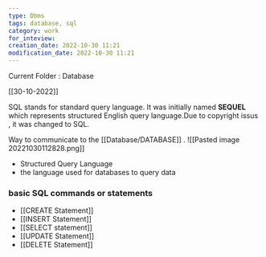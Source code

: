 ```yaml
---
type: Dbms
tags: database, sql
category: work
for_inteview: 
creation_date: 2022-10-30 11:21
modification_date: 2022-10-30 11:21
---
```


  
Current Folder : Database




[[30-10-2022]]

SQL stands for standard query language. It was initially named **SEQUEL**  which represents structured English query language.Due to copyright issus , it was changed to SQL. 

Way to communicate to the [[Database/DATABASE]] . 
![[Pasted image 20221030112828.png]]


- Structured Query Language
- the language used for databases to query data

### basic SQL commands or statements

- [[CREATE Statement]]
- [[INSERT Statement]]
- [[SELECT statement]]
- [[UPDATE Statement]]
- [[DELETE Statement]]
